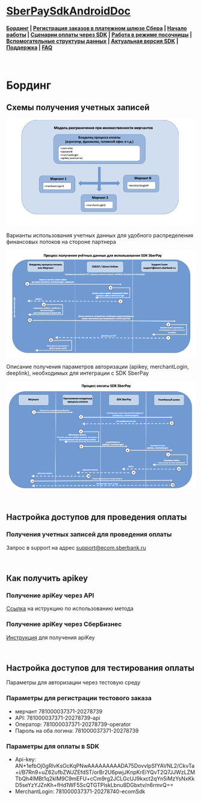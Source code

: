 # [SberPaySdkAndroidDoc](https://sdkpay.github.io/SberPaySdkAndroidDoc/)

#### [Бординг](https://sdkpay.github.io/SberPaySdkAndroidDoc/boarding) | [Регистрация заказов в платежном шлюзе Сбера](https://sdkpay.github.io/SberPaySdkAndroidDoc/order_registration) | [Начало работы](https://sdkpay.github.io/SberPaySdkAndroidDoc/start) | [Сценарии оплаты через SDK](https://sdkpay.github.io/SberPaySdkAndroidDoc/payment_script) | [Работа в режиме посочницы](https://sdkpay.github.io/SberPaySdkAndroidDoc/sandbox_mode) | [Вспомогательные структуры данных](https://sdkpay.github.io/SberPaySdkAndroidDoc/data_structures) | [Актуальная версия SDK](https://sdkpay.github.io/SberPaySdkAndroidDoc/version) | [Поддержка](https://sdkpay.github.io/SberPaySdkAndroidDoc/support) | [FAQ](https://sdkpay.github.io/SberPaySdkAndroidDoc/faq)

<br>

# Бординг

## Схемы получения учетных записей

![Схема взаимодействия](/docs/assets/img/scheme.png)

Варианты использования учетных данных для удобного распределения финансовых потоков на стороне партнера

![Учетные данные](/docs/assets/img/scheme-creds.png)

Описание получения параметров авторизации (apikey, merchantLogin, deeplink), необходимых для интеграции с SDK SberPay

![Процесс оплаты](/docs/assets/img/scheme-payment.png)

<br>

## Настройка доступов для проведения оплаты

### Получения учетных записей для проведения оплаты﻿

Запрос в support на адрес support@ecom.sberbank.ru

<br>

## Как получить apikey

### Получение apiKey через API

[Ссылка](https://ecomtest.sberbank.ru/doc#tag/changePasswordServices/operation/generateApiKey) на иструкцию по использованию метода

### Получение apiKey через СберБизнес

[Инструкция](https://developers.sber.ru/docs/assets/files/apikey-2712ab7639c827586f0304625dcddef5.pdf) для получения apiKey

<br>

## Настройка доступов для тестирования оплаты

Параметры для авторизации через тестовую среду

### Параметры для регистрации тестового заказа

- мерчант 781000037371-20278739
- API: 781000037371-20278739-api
- Оператор: 781000037371-20278739-operator
- Пароль на оба логина: 781000037371-20278739

### Параметры для оплаты в SDK

- Api-key: AN+1efbOj0gRlvKsOcKqPNwAAAAAAAAADA75DovvlpSfYAVNL2/CkvTa+i/B7Rn9+uZ62ufbZWJZEfdST/orBr2U6pwjJKnpKrEiYQvT2Q7JJWzLZMTbQh4IMBt1q2kIM9C9mEFU+cCm9rg2JCLGcUJ9kxct2qYn5iMzYsNxKkD5seYzYJZnKh+fHd1WF5ScQTGTPlskLbnu8DGbxtv/n6rmvQ==
- MerchantLogin: 781000037371-20278740-ecomSdk
 
